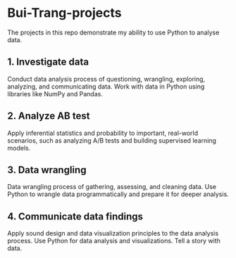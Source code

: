 # Bui-Trang-projects

The projects in this repo demonstrate my ability to use Python to analyse data.

## 1. Investigate data

Conduct data analysis process of questioning, wrangling, exploring, analyzing, and communicating data. 
Work with data in Python using libraries like NumPy and Pandas.

## 2. Analyze AB test

Apply inferential statistics and probability to important, real-world scenarios, such as analyzing A/B tests and building supervised learning models.

## 3. Data wrangling 

Data wrangling process of gathering, assessing, and cleaning data. 
Use Python to wrangle data programmatically and prepare it for deeper analysis.

## 4. Communicate data findings

Apply sound design and data visualization principles to the data analysis process. 
Use Python for data analysis and visualizations. 
Tell a story with data.
